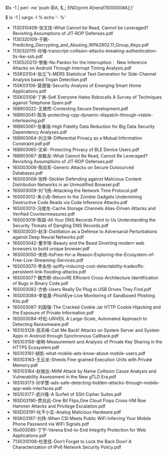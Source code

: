 $ls -1 | perl -ne 'push @A, $_; END{print $A[rand(100000)%$#A];}'

$ ls -1 | xargs -I % echo '- %'

- 1130310408-张文佳-What Cannot be Read, Cannot be Leveraged? Revisiting Assumptions of JIT-ROP Defenses.pdf
- 1130320109-于鹏-Predicting_Decrypting_and_Abusing_WPA2802.11_Group_Keys.pdf
- 1130320115-孙强-transcript-collision-attacks-breaking-authentication-tls-ike-ssh.pdf
- 1130520213-黎衡-No Pardon for the Interruption： New Inference Attacks on Android Through Interrupt Timing Analysis.pdf
- 15SK03104-张立飞-MERS Statistical Test Generation for Side-Channel Analysis based Trojan Detection.pdf
- 15SK03106-莫德强-Security Analysis of Emerging Smart Home Applications.pdf
- 15SK03108-丁爽-SoK Everyone Hates Robocalls A Survey of Techniques against Telephone Spam.pdf
- 16B903022-王焕然-Contesting Secure Development.pdf
- 16B903041-陈浩-protecting-cpp-dynamic-dispatch-through-vtable-interleaving.pdf
- 16B903061-张春瑞-High Fidelity Data Reduction for Big Data Security Dependency Analyses.pdf
- 16B903064-刘立坤-Differential Privacy as a Mutual Information Constraint.pdf.pdf
- 16B903065-沈卓- Protecting Privacy of BLE Device Users.pdf
- 16B903067-吴毓龙-What Cannot Be Read, Cannot Be Leveraged? Revisiting Assumptions of JIT-ROP Defenses.pdf
- 16S003006-陈向军-Generic Attacks on Secure Outsourced Databases.pdf
- 16S003008-张晔-Stickler Defending against Malicious Content Distribution Networks in an Unmodified Browser.pdf
- 16S003009-刘飞扬-Attacking the Network Time Protocol.pdf
- 16S003012-朱小舟-Return to the Zombie Gadgets Undermining Destructive Code Reads via Code Inference Attacks.pdf
- 16S003013-冯俊龙-Cache Storage Channels Alias-Driven Attacks and Verified Countermeasures.pdf
- 16S003019-陈喆-All Your DNS Records Point to Us Understanding the Security Threats of Dangling DNS Records.pdf
- 16S003020-赵洋-Distillation as a Defense to Adversarial Perturbations against Deep Neural Networks.pdf
- 16S003042-董宇琦-Beauty and the Beast Diverting modern web browsers to build unique browser.pdf
- 16S003050-宋扬-ItsFree-for-a-Reason-Exploring-the-Ecosystem-of-Free-Live-Streaming-Services.pdf
- 16S003070-李永悦-spiffy-inducing-cost-detectability-tradeoffs-persistent-link-flooding-attacks.pdf
- 16S003077-魏杰明-discovRE Efficient Cross-Architecture Identification of Bugs in Binary Code.pdf
- 16S003082-方依-Users Really Do Plug in USB Drives They Find.pdf
- 16S003084-李星晨-PhishEye-Live Monitoring of Sandboxed Phishing Kits.pdf
- 16S003087-刘国强-The Cracked Cookie Jar HTTP Cookie Hijacking and the Exposure of Private Information.pdf
- 16S003094-吁松-UNVEIL A Large-Scale, Automated Approach to Detecting Ransomware.pdf
- 16S103128-高天峰-Call Me Back! Attacks on System Server and System Apps in Android through Synchronous Callback.pdf
- 16S103158-侯明-Measurement and Analysis of Private Key Sharing in the HTTPS Ecosystem.pdf
- 16S103161-胡凯-what-mobile-ads-know-about-mobile-users.pdf
- 16S103163-王云龙-Shreds Fine-grained Execution Units with Private Memory.pdf
- 16S103164-赵俊达-MitM Attack by Name Collision Cause Analysis and Vulnerability Assessment in the New gTLD Era.pdf
- 16S103173-孙宇慧-ads-safe-detecting-hidden-attacks-through-mobile-app-web-interfaces.pdf
- 16S103177-武兴隆-A Surfeit of SSH Cipher Suites.pdf
- 16SD03190-贾兆远-One Bit Flips,One Cloud Flops Cross-VM Row Hammer Attacks and Privilege Escalation.pdf
- 16SD03191-叱干小玄-Analog Malicious Hardware.pdf
- 16SK03187-刘伟-When CSI Meets Public WiFi Inferring Your Mobile Phone Password via WiFi Signals.pdf
- 16s003085-丁宁-Verena End-to-End Integrity Protection for Web Applications.pdf
- 7130310108-杜思佳-Don’t Forget to Lock the Back Door! A Characterization of IPv6 Network Security Policy.pdf